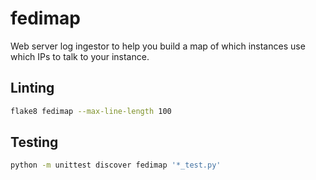 # fedimap

Web server log ingestor to help you build a map of which instances use which IPs to talk to your instance.

## Linting

```bash
flake8 fedimap --max-line-length 100
```

## Testing

```bash
python -m unittest discover fedimap '*_test.py'
```
